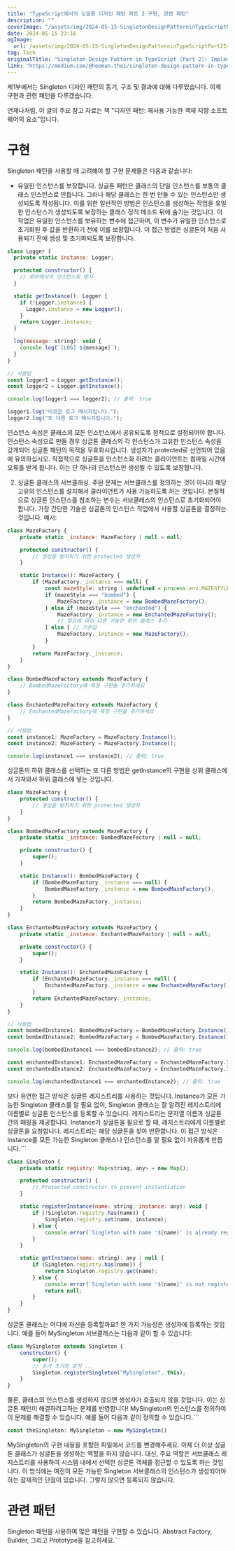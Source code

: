 ```yaml
---
title: "TypeScript에서의 싱글톤 디자인 패턴 파트 2 구현, 관련 패턴"
description: ""
coverImage: "/assets/img/2024-05-15-SingletonDesignPatterninTypeScriptPart2ImplementationRelatedPatterns_0.png"
date: 2024-05-15 23:16
ogImage: 
  url: /assets/img/2024-05-15-SingletonDesignPatterninTypeScriptPart2ImplementationRelatedPatterns_0.png
tag: Tech
originalTitle: "Singleton Design Pattern in TypeScript (Part 2): Implementation , Related Patterns"
link: "https://medium.com/@hooman.the1/singleton-design-pattern-in-typescript-part-2-implementation-related-patterns-9ee431f3773e"
---
```



제1부에서는 Singleton 디자인 패턴의 동기, 구조 및 결과에 대해 다루었습니다. 이제 구현과 관련 패턴을 다루겠습니다.

언제나처럼, 이 글의 주요 참고 자료는 책 "디자인 패턴: 재사용 가능한 객체 지향 소프트웨어의 요소"입니다.

# 구현

Singleton 패턴을 사용할 때 고려해야 할 구현 문제들은 다음과 같습니다:



- 유일한 인스턴스를 보장합니다. 싱글톤 패턴은 클래스의 단일 인스턴스를 보통의 클래스 인스턴스로 만듭니다. 그러나 해당 클래스는 한 번 만들 수 있는 인스턴스만 생성되도록 작성됩니다. 이를 위한 일반적인 방법은 인스턴스를 생성하는 작업을 유일한 인스턴스가 생성되도록 보장하는 클래스 정적 메소드 뒤에 숨기는 것입니다. 이 작업은 유일한 인스턴스를 보유하는 변수에 접근하며, 이 변수가 유일한 인스턴스로 초기화된 후 값을 반환하기 전에 이를 보장합니다. 이 접근 방법은 싱글톤이 처음 사용되기 전에 생성 및 초기화되도록 보장합니다.

```js
class Logger {
  private static instance: Logger;

  protected constructor() {
    // 외부에서의 인스턴스화 방지
  }

  static getInstance(): Logger {
    if (!Logger.instance) {
      Logger.instance = new Logger();
    }
    return Logger.instance;
  }

  log(message: string): void {
    console.log(`[LOG] ${message}`);
  }
}

// 사용법
const logger1 = Logger.getInstance();
const logger2 = Logger.getInstance();

console.log(logger1 === logger2); // 출력: true

logger1.log("이것은 로그 메시지입니다.");
logger2.log("또 다른 로그 메시지입니다.");
```

인스턴스 속성은 클래스의 모든 인스턴스에서 공유되도록 정적으로 설정되어야 합니다. 인스턴스 속성으로 만들 경우 싱글톤 클래스의 각 인스턴스가 고유한 인스턴스 속성을 갖게되어 싱글톤 패턴의 목적을 무효화시킵니다.
생성자가 protected로 선언되어 있음에 유의하십시오. 직접적으로 싱글톤을 인스턴스화 하려는 클라이언트는 컴파일 시간에 오류를 받게 됩니다. 이는 단 하나의 인스턴스만 생성될 수 있도록 보장합니다.

2. 싱글톤 클래스의 서브클래싱. 주된 문제는 서브클래스를 정의하는 것이 아니라 해당 고유의 인스턴스를 설치해서 클라이언트가 사용 가능하도록 하는 것입니다. 본질적으로 싱글톤 인스턴스를 참조하는 변수는 서브클래스의 인스턴스로 초기화되어야 합니다. 가장 간단한 기술은 싱글톤의 인스턴스 작업에서 사용할 싱글톤을 결정하는 것입니다. 예시:



```js
class MazeFactory {
    private static _instance: MazeFactory | null = null;

    protected constructor() {
        // 생성을 방지하기 위한 protected 생성자
    }

    static Instance(): MazeFactory {
        if (MazeFactory._instance === null) {
            const mazeStyle: string | undefined = process.env.MAZESTYLE;
            if (mazeStyle === "bombed") {
                MazeFactory._instance = new BombedMazeFactory();
            } else if (mazeStyle === "enchanted") {
                MazeFactory._instance = new EnchantedMazeFactory();
                // 필요에 따라 다른 가능한 하위 클래스 추가
            } else { // 기본값
                MazeFactory._instance = new MazeFactory();
            }
        }
        return MazeFactory._instance;
    }
}

class BombedMazeFactory extends MazeFactory {
    // BombedMazeFactory에 특정 구현을 추가하세요
}

class EnchantedMazeFactory extends MazeFactory {
    // EnchantedMazeFactory에 특정 구현을 추가하세요
}

// 사용법
const instance1: MazeFactory = MazeFactory.Instance();
const instance2: MazeFactory = MazeFactory.Instance();

console.log(instance1 === instance2); // 출력: true
```

싱글톤의 하위 클래스를 선택하는 또 다른 방법은 getInstance의 구현을 상위 클래스에서 가져와서 하위 클래스에 넣는 것입니다.

```js
class MazeFactory {
    protected constructor() {
        // 생성을 방지하기 위한 protected 생성자
    }
}

class BombedMazeFactory extends MazeFactory {
    private static _instance: BombedMazeFactory | null = null;

    private constructor() {
        super();
    }

    static Instance(): BombedMazeFactory {
        if (BombedMazeFactory._instance === null) {
            BombedMazeFactory._instance = new BombedMazeFactory();
        }
        return BombedMazeFactory._instance;
    }
}

class EnchantedMazeFactory extends MazeFactory {
    private static _instance: EnchantedMazeFactory | null = null;

    private constructor() {
        super();
    }

    static Instance(): EnchantedMazeFactory {
        if (EnchantedMazeFactory._instance === null) {
            EnchantedMazeFactory._instance = new EnchantedMazeFactory();
        }
        return EnchantedMazeFactory._instance;
    }
}

// 사용법
const bombedInstance1: BombedMazeFactory = BombedMazeFactory.Instance();
const bombedInstance2: BombedMazeFactory = BombedMazeFactory.Instance();

console.log(bombedInstance1 === bombedInstance2); // 출력: true

const enchantedInstance1: EnchantedMazeFactory = EnchantedMazeFactory.Instance();
const enchantedInstance2: EnchantedMazeFactory = EnchantedMazeFactory.Instance();

console.log(enchantedInstance1 === enchantedInstance2); // 출력: true
```

보다 유연한 접근 방식은 싱글톤 레지스트리를 사용하는 것입니다. Instance가 모든 가능한 Singleton 클래스를 알 필요 없이, Singleton 클래스는 잘 알려진 레지스트리에 이름별로 싱글톤 인스턴스를 등록할 수 있습니다. 레지스트리는 문자열 이름과 싱글톤 간의 매핑을 제공합니다. Instance가 싱글톤을 필요로 할 때, 레지스트리에게 이름별로 싱글톤을 요청합니다. 레지스트리는 해당 싱글톤을 찾아 반환합니다. 이 접근 방식은 Instance를 모든 가능한 Singleton 클래스나 인스턴스를 알 필요 없이 자유롭게 만듭니다.```



```js
class Singleton {
    private static registry: Map<string, any> = new Map();

    protected constructor() {
        // Protected constructor to prevent instantiation
    }

    static registerInstance(name: string, instance: any): void {
        if (!Singleton.registry.has(name)) {
            Singleton.registry.set(name, instance);
        } else {
            console.error(`Singleton with name '${name}' is already registered.`);
        }
    }

    static getInstance(name: string): any | null {
        if (Singleton.registry.has(name)) {
            return Singleton.registry.get(name);
        } else {
            console.error(`Singleton with name '${name}' is not registered.`);
            return null;
        }
    }
}
```

싱글톤 클래스는 어디에 자신을 등록할까요? 한 가지 가능성은 생성자에 등록하는 것입니다. 예를 들어 MySingleton 서브클래스는 다음과 같이 할 수 있습니다:

```js
class MySingleton extends Singleton {
    constructor() {
        super();
        // 추가 초기화 로직 ...
        Singleton.registerSingleton("MySingleton", this);
    }
}
```

물론, 클래스의 인스턴스를 생성하지 않으면 생성자가 호출되지 않을 것입니다. 이는 싱글톤 패턴이 해결하려고하는 문제를 반영합니다! MySingleton의 인스턴스를 정의하여이 문제를 해결할 수 있습니다. 예를 들어 다음과 같이 정의할 수 있습니다.```



```js
const theSingleton: MySingleton = new MySingleton()
```

MySingleton의 구현 내용을 포함한 파일에서 코드를 변경해주세요. 이제 더 이상 싱글톤 클래스가 싱글톤을 생성하는 역할을 하지 않습니다. 대신, 주요 역할은 서브클래스 레지스트리를 사용하여 시스템 내에서 선택한 싱글톤 객체를 접근할 수 있도록 하는 것입니다. 이 방식에는 여전히 모든 가능한 Singleton 서브클래스의 인스턴스가 생성되어야 하는 잠재적인 단점이 있습니다. 그렇지 않으면 등록되지 않습니다.

# 관련 패턴

Singleton 패턴을 사용하여 많은 패턴을 구현할 수 있습니다. Abstract Factory, Builder, 그리고 Prototype을 참고하세요.```